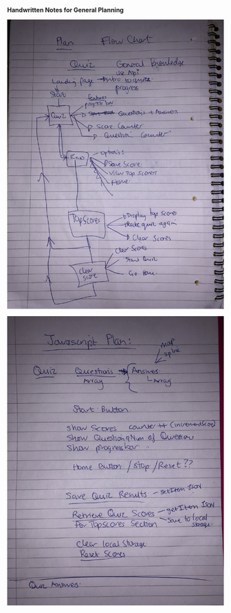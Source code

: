 
**Handwritten Notes for General Planning**

![Handwritten Note1](https://github.com/wendybovill/quiz-project/blob/416cbd46b7c8d877032ba8e1db0b5d0cb89272e3/documentation/images/IMG_5833.jpg)

![Handwritten Note 2](https://github.com/wendybovill/quiz-project/blob/3dbd60094cecdf912d93063984eb52fd162ae49d/documentation/images/IMG_5834.jpg)
